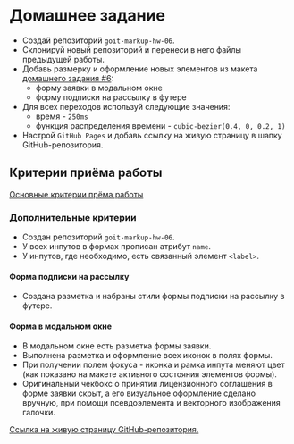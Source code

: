 # Домашнее задание

- Создай репозиторий `goit-markup-hw-06`.
- Склонируй новый репозиторий и перенеси в него файлы предыдущей работы.
- Добавь размерку и оформление новых элементов из макета
  [домашнего задания #6](https://www.figma.com/file/oTYBECAN79dXy19hzWObO4/Web-Studio-(Version-2.1)?node-id=1%3A1821):
  - форму заявки в модальном окне
  - форму подписки на рассылку в футере
- Для всех переходов используй следующие значения:
  - время - `250ms`
  - функция распределения времени - `cubic-bezier(0.4, 0, 0.2, 1)`
- Настрой `GitHub Pages` и добавь ссылку на живую страницу в шапку
  GitHub-репозитория.

## Критерии приёма работы

[Основные критерии прёма работы](./criteria.md)

### Дополнительные критерии

- Создан репозиторий `goit-markup-hw-06`.
- У всех инпутов в формах прописан атрибут `name`.
- У инпутов, где необходимо, есть связанный элемент `<label>`.

#### Форма подписки на рассылку

- Создана разметка и набраны стили формы подписки на рассылку в футере.

#### Форма в модальном окне

- В модальном окне есть разметка формы заявки.
- Выполнена разметка и оформление всех иконок в полях формы.
- При получении полем фокуса - иконка и рамка инпута меняют цвет (как показано
  на макете активного состояния элементов формы).
- Оригинальный чекбокс о принятии лицензионного соглашения в форме заявки скрыт,
  а его визуальное оформление сделано вручную, при помощи псевдоэлемента и
  векторного изображения галочки.


[Ссылка на живую страницу GitHub-репозитория.](https://milaeva.github.io/goit-markup-hw-05/index.html)
